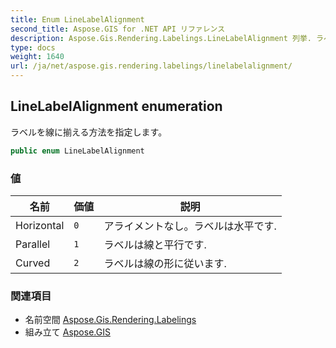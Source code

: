 ```yaml
---
title: Enum LineLabelAlignment
second_title: Aspose.GIS for .NET API リファレンス
description: Aspose.Gis.Rendering.Labelings.LineLabelAlignment 列挙. ラベルを線に揃える方法を指定します
type: docs
weight: 1640
url: /ja/net/aspose.gis.rendering.labelings/linelabelalignment/
---
```

## LineLabelAlignment enumeration

ラベルを線に揃える方法を指定します。

```csharp
public enum LineLabelAlignment
```

### 値

| 名前 | 価値 | 説明 |
| --- | --- | --- |
| Horizontal | `0` | アライメントなし。ラベルは水平です. |
| Parallel | `1` | ラベルは線と平行です. |
| Curved | `2` | ラベルは線の形に従います. |

### 関連項目

* 名前空間 [Aspose.Gis.Rendering.Labelings](../../aspose.gis.rendering.labelings/)
* 組み立て [Aspose.GIS](../../)


